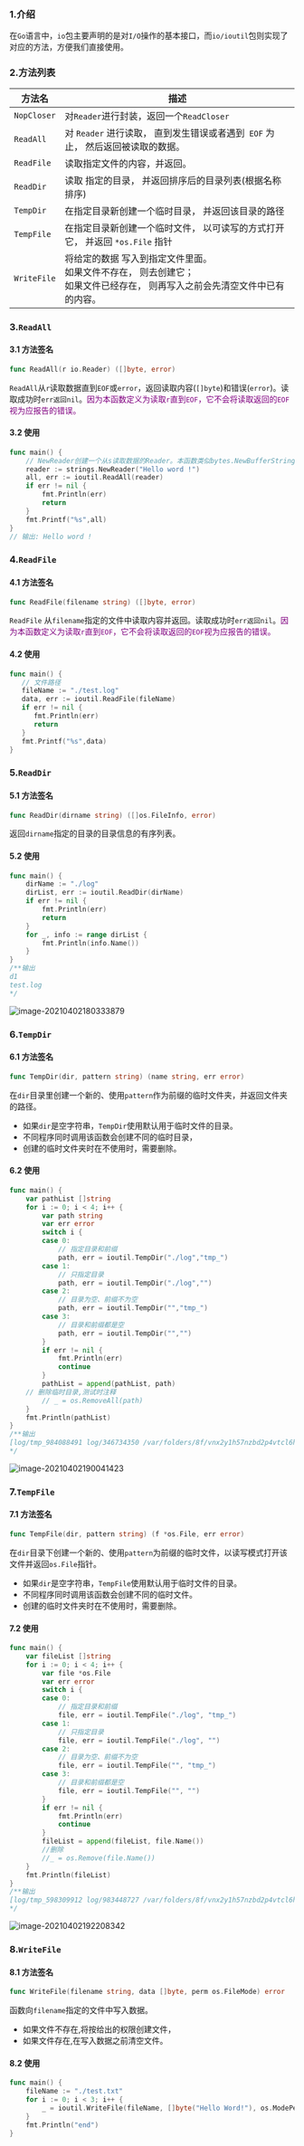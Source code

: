 ### 1.介绍

在`Go`语言中，`io`包主要声明的是对`I/O`操作的基本接口，而`io/ioutil`包则实现了对应的方法，方便我们直接使用。

### 2.方法列表

| 方法名      | 描述                                                         |
| ----------- | ------------------------------------------------------------ |
| `NopCloser` | 对`Reader`进行封装，返回一个`ReadCloser`                     |
| `ReadAll`   | 对 `Reader` 进行读取， 直到发生错误或者遇到` EOF` 为止， 然后返回被读取的数据。 |
| `ReadFile`  | 读取指定文件的内容，并返回。                                 |
| `ReadDir`   | 读取 指定的目录， 并返回排序后的目录列表(根据名称排序)       |
| `TempDir`   | 在指定目录新创建一个临时目录， 并返回该目录的路径            |
| `TempFile`  | 在指定目录新创建一个临时文件， 以可读写的方式打开它， 并返回 `*os.File` 指针 |
| `WriteFile` | 将给定的数据 写入到指定文件里面。 <br/>如果文件不存在， 则去创建它； <br/>如果文件已经存在， 则再写入之前会先清空文件中已有的内容。 |

### 3.`ReadAll`

#### 3.1 方法签名

```go
func ReadAll(r io.Reader) ([]byte, error) 
```

`ReadAll`从`r`读取数据直到`EOF`或`error`，返回读取内容(`[]byte`)和错误(`error`)。读取成功时`err返回nil`。<font color=purple>因为本函数定义为读取`r`直到`EOF`，它不会将读取返回的`EOF`视为应报告的错误。</font>

#### 3.2 使用

```go
func main() {
	// NewReader创建一个从s读取数据的Reader。本函数类似bytes.NewBufferString
	reader := strings.NewReader("Hello word !")
	all, err := ioutil.ReadAll(reader)
	if err != nil {
		fmt.Println(err)
		return
	}
	fmt.Printf("%s",all)
}
// 输出: Hello word !
```

### 4.`ReadFile`

#### 4.1 方法签名

```go
func ReadFile(filename string) ([]byte, error) 
```

`ReadFile` 从`filename`指定的文件中读取内容并返回。读取成功时`err返回nil`。<font color=purple>因为本函数定义为读取`r`直到`EOF`，它不会将读取返回的`EOF`视为应报告的错误。</font>

#### 4.2 使用

```go
func main() {
   // 文件路径
   fileName := "./test.log"
   data, err := ioutil.ReadFile(fileName)
   if err != nil {
      fmt.Println(err)
      return
   }
   fmt.Printf("%s",data)
}
```

### 5.`ReadDir`

#### 5.1 方法签名

```go
func ReadDir(dirname string) ([]os.FileInfo, error) 
```

返回`dirname`指定的目录的目录信息的有序列表。

#### 5.2 使用

```go
func main() {
	dirName := "./log"
	dirList, err := ioutil.ReadDir(dirName)
	if err != nil {
		fmt.Println(err)
		return
	}
	for _, info := range dirList {
		fmt.Println(info.Name())
	}
}
/**输出
d1
test.log
*/
```

![image-20210402180333879](https://gitee.com/QingHui/picGo-img-bed/raw/master/img/image-20210402180333879.png)

### 6.`TempDir`

#### 6.1 方法签名

```go
func TempDir(dir, pattern string) (name string, err error)
```

在`dir`目录里创建一个新的、使用`pattern`作为前缀的临时文件夹，并返回文件夹的路径。

- 如果`dir`是空字符串，`TempDir`使用默认用于临时文件的目录。 
- 不同程序同时调用该函数会创建不同的临时目录，
- 创建的临时文件夹时在不使用时，需要删除。

#### 6.2 使用

```go
func main() {
	var pathList []string
	for i := 0; i < 4; i++ {
		var path string
		var err error
		switch i {
		case 0:
			// 指定目录和前缀
			path, err = ioutil.TempDir("./log","tmp_")
		case 1:
			// 只指定目录
			path, err = ioutil.TempDir("./log","")
		case 2:
			// 目录为空、前缀不为空
			path, err = ioutil.TempDir("","tmp_")
		case 3:
			// 目录和前缀都是空
			path, err = ioutil.TempDir("","")
		}
		if err != nil {
			fmt.Println(err)
			continue
		}
		pathList = append(pathList, path)
    // 删除临时目录,测试时注释
		// _ = os.RemoveAll(path)
	}
	fmt.Println(pathList)
}
/**输出
[log/tmp_984088491 log/346734350 /var/folders/8f/vnx2y1h57nzbd2p4vtcl6hv80000gn/T/tmp_561537301 /var/folders/8f/vnx2y1h57nzbd2p4vtcl6hv80000gn/T/840593776]
*/
```

![image-20210402190041423](https://gitee.com/QingHui/picGo-img-bed/raw/master/img/image-20210402190041423.png)

### 7.`TempFile`

#### 7.1 方法签名

```go
func TempFile(dir, pattern string) (f *os.File, err error)
```
在`dir`目录下创建一个新的、使用`pattern`为前缀的临时文件，以读写模式打开该文件并返回`os.File`指针。

- 如果`dir`是空字符串，`TempFile`使用默认用于临时文件的目录。
- 不同程序同时调用该函数会创建不同的临时文件。
- 创建的临时文件夹时在不使用时，需要删除。


#### 7.2 使用

```go
func main() {
	var fileList []string
	for i := 0; i < 4; i++ {
		var file *os.File
		var err error
		switch i {
		case 0:
			// 指定目录和前缀
			file, err = ioutil.TempFile("./log", "tmp_")
		case 1:
			// 只指定目录
			file, err = ioutil.TempFile("./log", "")
		case 2:
			// 目录为空、前缀不为空
			file, err = ioutil.TempFile("", "tmp_")
		case 3:
			// 目录和前缀都是空
			file, err = ioutil.TempFile("", "")
		}
		if err != nil {
			fmt.Println(err)
			continue
		}
		fileList = append(fileList, file.Name())
		//删除
		//_ = os.Remove(file.Name())
	}
	fmt.Println(fileList)
}
/**输出
[log/tmp_598309912 log/983448727 /var/folders/8f/vnx2y1h57nzbd2p4vtcl6hv80000gn/T/tmp_134984970 /var/folders/8f/vnx2y1h57nzbd2p4vtcl6hv80000gn/T/246937825]
*/
```

![image-20210402192208342](https://gitee.com/QingHui/picGo-img-bed/raw/master/img/image-20210402192208342.png)

### 8.`WriteFile`

#### 8.1 方法签名

```go
func WriteFile(filename string, data []byte, perm os.FileMode) error
```

函数向`filename`指定的文件中写入数据。

- 如果文件不存在,将按给出的权限创建文件，
- 如果文件存在,在写入数据之前清空文件。

#### 8.2 使用

```go
func main() {
	fileName := "./test.txt"
	for i := 0; i < 3; i++ {
		_ = ioutil.WriteFile(fileName, []byte("Hello Word!"), os.ModePerm)
	}
	fmt.Println("end")
}
```

